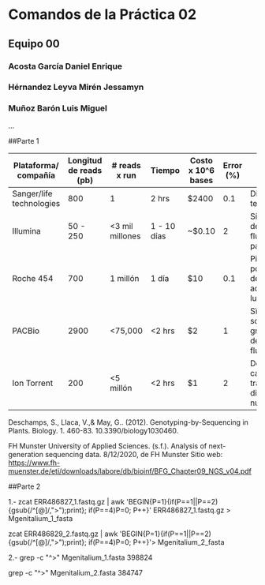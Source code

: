 # Comandos de la Práctica 02
## Equipo 00
### Acosta García Daniel Enrique
### Hérnandez Leyva Mirén Jessamyn
### Muñoz Barón Luis Miguel 
...

##Parte 1

| Plataforma/ compañía     | Longitud de reads (pb) | # reads x run   | Tiempo      | Costo x 10^6 bases | Error (%) | Química                                                                  |
|--------------------------|------------------------|-----------------|-------------|--------------------|-----------|--------------------------------------------------------------------------|
| Sanger/life technologies | 800                    | 1               | 2 hrs       | $2400              | 0.1       | Dideoxy terminator                                                       |
| Illumina                 | 50 - 250               | <3 mil millones | 1 - 10 días | ~$0.10             | 2         | Síntesis detectada por fluorescencia paso a paso                         |
| Roche 454                | 700                    | 1 millón        | 1 día       | $10                | 0.1       | Pirosecuenciación por síntesis detectada por acción de la luciferasa     |
| PACBio                   | 2900                   | <75,000         | <2 hrs      | $2                 | 1         | Sïntesis de una sola molécula de gran tamaño detectada por fluorescencia |
| Ion Torrent              | 200                    | <5 millón       | <2 hrs      | $1                 | 2         | Detección de cambios de pH tras la adición de diferentes nucleótidos     |Tabla anexa al repositorio



Deschamps, S., Llaca, V.,& May, G.. (2012). Genotyping-by-Sequencing in Plants. Biology. 1. 460-83. 10.3390/biology1030460.

FH Munster University of Applied Sciences. (s.f.). Analysis of next-generation sequencing data. 8/12/2020, de FH Munster Sitio web: https://www.fh-muenster.de/eti/downloads/labore/db/bioinf/BFG_Chapter09_NGS_v04.pdf


##Parte 2


1.- zcat ERR486827_1.fastq.gz | awk 'BEGIN{P=1}{if(P==1||P==2){gsub(/^[@]/,">");print}; if(P==4)P=0; P++}' ERR486827_1.fastq.gz > Mgenitalium_1_fasta

zcat ERR486829_2.fastq.gz | awk 'BEGIN{P=1}{if(P==1||P==2){gsub(/^[@]/,">");print}; if(P==4)P=0; P++}'> Mgenitalium_2_fasta



2.- grep -c "^>" Mgenitalium_1.fasta 
398824

grep -c "^>" Mgenitalium_2.fasta 
384747




